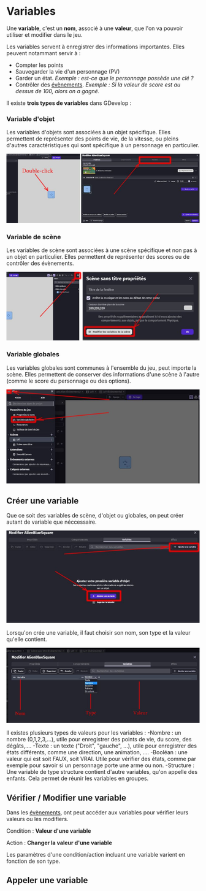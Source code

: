 # Variables

Une **variable**, c'est un **nom**, associé à une **valeur**, que l'on va pouvoir utiliser et modifier dans le jeu. 

Les variables servent à enregistrer des informations importantes. Elles peuvent notammant servir à : 
   - Compter les points
   - Sauvegarder la vie d'un personnage (PV)
   - Garder un état. *Exemple : est-ce que le personnage possède une clé ?*
   - Contrôler des [évènements](https://github.com/g404-code-gaming/GDevelop_Cour/blob/main/%C3%A9v%C3%A8nements.md). *Exemple : Si la valeur de score est au dessus de 100, alors on a gagné.*

Il existe **trois types de variables** dans GDevelop : 

### Variable d'objet 

Les variables d'objets sont associées à un objet spécifique. Elles permettent de représenter des points de vie, de la vitesse, ou pleins d'autres caractéristiques qui sont spécifique à un personnage en particulier.

![évènements](https://github.com/g404-code-gaming/GDevelop_Cour/blob/main/Images_cours/variable_1.JPG)

### Variable de scène 

Les variables de scène sont associées à une scène spécifique et non pas à un objet en particulier. Elles permettent de représenter des scores ou de contrôler des évènements.

![évènements](https://github.com/g404-code-gaming/GDevelop_Cour/blob/main/Images_cours/variable_2.JPG)

### Variable globales 

Les variables globales sont communes à l'ensemble du jeu, peut importe la scène. Elles permettent de conserver des informations d'une scène à l'autre (comme le score du personnage ou des options).

![évènements](https://github.com/g404-code-gaming/GDevelop_Cour/blob/main/Images_cours/variable_3.JPG)

## Créer une variable 

Que ce soit des variables de scène, d'objet ou globales, on peut créer autant de variable que néccessaire. 

![évènements](https://github.com/g404-code-gaming/GDevelop_Cour/blob/main/Images_cours/variable_4.JPG)

Lorsqu'on crée une variable, il faut choisir son nom, son type et la valeur qu'elle contient. 

![évènements](https://github.com/g404-code-gaming/GDevelop_Cour/blob/main/Images_cours/variable_5.JPG)

Il existes plusieurs types de valeurs pour les variables : 
   -Nombre : un nombre (0,1,2,3,...), utile pour enregistrer des points de vie, du score, des dégâts,....
   -Texte : un texte ("Droit", "gauche", ...), utile pour enregistrer des états différents, comme une direction, une animation, ....
   -Booléan : une valeur qui est soit FAUX, soit VRAI. Utile pour vérifier des états, comme par exemple pour savoir si un personnage porte une arme ou non. 
   -Structure : Une variable de type structure contient d'autre variables, qu'on appelle des enfants. Cela permet de réunir les variables en groupes.
   
## Vérifier / Modifier une variable 

Dans les [évènements](https://github.com/g404-code-gaming/GDevelop_Cour/blob/main/%C3%A9v%C3%A8nements.md), ont peut accéder aux variables pour vérifier leurs valeurs ou les modifiers.

Condition : **Valeur d'une variable**

Action : **Changer la valeur d'une variable**

Les paramètres d'une condition/action incluant une variable varient en fonction de son type.

## Appeler une variable 
